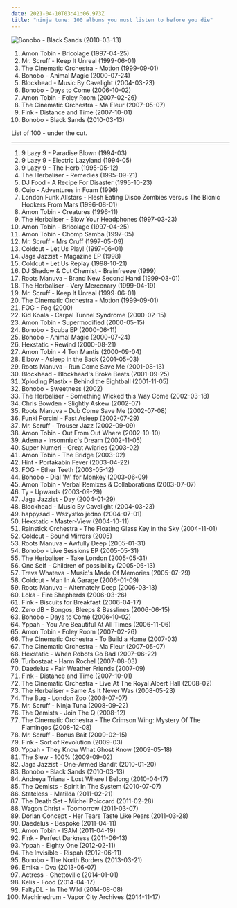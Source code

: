 ```yaml
---
date: 2021-04-10T03:41:06.973Z
title: "ninja tune: 100 albums you must listen to before you die"
---
```

![Bonobo - Black Sands (2010-03-13)](http://coverartarchive.org/release/5cfd09c6-d8df-4a03-9811-907b2ffadbda/6194655124-500.jpg "Bonobo - Black Sands (2010-03-13)")
<ol class="albums">
<li data-cover="http://coverartarchive.org/release/a40f6fe9-aa33-45e6-a488-f49b50294c58/28455858121-500.jpg" data-tags="electronic" role="button">Amon Tobin - Bricolage (1997-04-25)</li>
<li data-cover="https://img.discogs.com/MJaGbv-d3pFnroMLPVfW7cpBhbU=/fit-in/600x595/filters:strip_icc():format(jpeg):mode_rgb():quality(90)/discogs-images/R-5680041-1466762180-5272.jpeg.jpg" data-tags="ninja tune, electronic" role="button">Mr. Scruff - Keep It Unreal (1999-06-01)</li>
<li data-cover="http://coverartarchive.org/release/a93421ab-50ba-3511-b0c4-1c2f1888cbd6/23414863063-500.jpg" data-tags="jazz, ninja tune, downtempo" role="button">The Cinematic Orchestra - Motion (1999-09-01)</li>
<li data-cover="http://coverartarchive.org/release/040fccf3-f78e-40ff-8584-dcb022f539e7/3516392955-500.jpg" data-tags="downtempo, trip-hop" role="button">Bonobo - Animal Magic (2000-07-24)</li>
<li data-cover="https://img.discogs.com/3OWnvD8SUZ4ZL0jcKAIgOu3lfaA=/fit-in/600x600/filters:strip_icc():format(jpeg):mode_rgb():quality(90)/discogs-images/R-240347-1249301053.jpeg.jpg" data-tags="downtempo, trip-hop, ninja tune" role="button">Blockhead - Music By Cavelight (2004-03-23)</li>
<li data-cover="http://coverartarchive.org/release/6e99b4b6-42ca-4187-8249-68edaed60fe5/10340005308-500.jpg" data-tags="electronic, downtempo, trip-hop, chillout" role="button">Bonobo - Days to Come (2006-10-02)</li>
<li data-cover="http://coverartarchive.org/release/7c42d81f-3a18-4739-94d9-af5eb66accbb/11240077077-500.jpg" data-tags="electronic, idm" role="button">Amon Tobin - Foley Room (2007-02-26)</li>
<li data-cover="https://via.placeholder.com/450" data-tags="downtempo, chillout" role="button">The Cinematic Orchestra - Ma Fleur (2007-05-07)</li>
<li data-cover="http://coverartarchive.org/release/565ecac2-2a18-3f3e-9026-b3cb7b7e567e/15591829201-500.jpg" data-tags="acoustic, ninja tune" role="button">Fink - Distance and Time (2007-10-01)</li>
<li data-cover="http://coverartarchive.org/release/5cfd09c6-d8df-4a03-9811-907b2ffadbda/6194655124-500.jpg" data-tags="downtempo, trip-hop, electronic" role="button">Bonobo - Black Sands (2010-03-13)</li>
</ol>
List of 100 - under the cut.
<!-- more -->

_________________

<ol class="albums">
<li data-cover="http://coverartarchive.org/release/0321d916-5799-4eaf-aabc-70fac210465e/4506378697-500.jpg" data-tags="downtempo" role="button">
9 Lazy 9 - Paradise Blown (1994-03)
</li>
<li data-cover="https://img.discogs.com/ff_asNjwbK3bM96fQXYhOPoEdr8=/fit-in/500x496/filters:strip_icc():format(jpeg):mode_rgb():quality(90)/discogs-images/R-29668-1326623736.jpeg.jpg" data-tags="downtempo, ninja tune, acid jazz" role="button">
9 Lazy 9 - Electric Lazyland (1994-05)
</li>
<li data-cover="http://coverartarchive.org/release/b181c56b-6aad-4f41-9104-3f3c044d8be1/23264238178-500.jpg" data-tags="acid jazz" role="button">
9 Lazy 9 - The Herb (1995-05-12)
</li>
<li data-cover="http://coverartarchive.org/release/9dcbf990-8d3a-49e0-b980-6829377d0d99/4532272745-500.jpg" data-tags="ninja tune, hip-hop" role="button">
The Herbaliser - Remedies (1995-09-21)
</li>
<li data-cover="https://img.discogs.com/iskYsVfNFx1aJtjQ5o4pzojwy0g=/fit-in/600x600/filters:strip_icc():format(jpeg):mode_rgb():quality(90)/discogs-images/R-47200-1246343043.jpeg.jpg" data-tags="ninja tune" role="button">
DJ Food - A Recipe For Disaster (1995-10-23)
</li>
<li data-cover="http://coverartarchive.org/release/21a3ea58-66a7-3cec-b169-087ceb75ad0f/7923741865-500.jpg" data-tags="electronic, acid jazz" role="button">
Cujo - Adventures in Foam (1996)
</li>
<li data-cover="http://coverartarchive.org/release/9d804979-d783-4899-a493-a1c27540c565/28838672763-500.jpg" data-tags="trip-hop, downtempo, trip hop, ninja tune, breaks, future jazz, breakbeat, rhythm and blues, off, i must buy this for the name alone, awesome title, funny title, funked acid jazz, nojsa spins this vinyl" role="button">
London Funk Allstars - Flesh Eating Disco Zombies versus The Bionic Hookers From Mars (1996-08-01)
</li>
<li data-cover="http://coverartarchive.org/release/a4a92e09-18b4-4367-b260-521d6e13b66b/1977934530-500.jpg" data-tags="ninja tune, aersche-tag wegen die ich nach 1000 tracks noch kein profile hab alle anderen haben eins wieso ich nicht wieso aersche aersche kinder blumen" role="button">
Amon Tobin - Creatures (1996-11)
</li>
<li data-cover="https://img.discogs.com/KO3Hb5KPZe0KhgUq00CKQgTo6B8=/fit-in/600x600/filters:strip_icc():format(jpeg):mode_rgb():quality(90)/discogs-images/R-1408100-1373923314-6008.jpeg.jpg" data-tags="ninja tune, hip-hop" role="button">
The Herbaliser - Blow Your Headphones (1997-03-23)
</li>
<li data-cover="http://coverartarchive.org/release/a40f6fe9-aa33-45e6-a488-f49b50294c58/28455858121-500.jpg" data-tags="electronic" role="button">
Amon Tobin - Bricolage (1997-04-25)
</li>
<li data-cover="https://img.discogs.com/xaZKfmHU4e1OTOMErswwDw6YvOM=/fit-in/600x599/filters:strip_icc():format(jpeg):mode_rgb():quality(90)/discogs-images/R-2171-1144123635.jpeg.jpg" data-tags="electronic" role="button">
Amon Tobin - Chomp Samba (1997-05)
</li>
<li data-cover="https://img.discogs.com/42yY8-728mQ_HeoZtb58netsqT8=/fit-in/600x600/filters:strip_icc():format(jpeg):mode_rgb():quality(90)/discogs-images/R-127733-1369690762-6030.jpeg.jpg" data-tags="chillout, electronic, electronica, trip-hop, downtempo" role="button">
Mr. Scruff - Mrs Cruff (1997-05-09)
</li>
<li data-cover="http://coverartarchive.org/release/94c4428a-da2a-4d98-9b5d-7bcfdf0b5935/4330041781-500.jpg" data-tags="electronic, ninja tune" role="button">
Coldcut - Let Us Play! (1997-06-01)
</li>
<li data-cover="http://coverartarchive.org/release/0e6d86cf-ef0d-4983-b18a-3cfb472856ad/6617965000-500.jpg" data-tags="jazz, scandinavian, ninja tune" role="button">
Jaga Jazzist - Magazine EP (1998)
</li>
<li data-cover="https://img.discogs.com/CQg59_WNFY1WZOpvvSyaR38_fSM=/fit-in/600x600/filters:strip_icc():format(jpeg):mode_rgb():quality(90)/discogs-images/R-17371129-1613081510-7356.jpeg.jpg" data-tags="ninja tune, trip-hop" role="button">
Coldcut - Let Us Replay (1998-10-21)
</li>
<li data-cover="http://coverartarchive.org/release/e4825def-264f-4f3c-a245-c51b9465f046/7047267142-500.jpg" data-tags="hip-hop" role="button">
DJ Shadow & Cut Chemist - Brainfreeze (1999)
</li>
<li data-cover="http://coverartarchive.org/release/6cfa81a9-b642-414e-a846-495d111db4f1/9733980416-500.jpg" data-tags="big dada, hip-hop" role="button">
Roots Manuva - Brand New Second Hand (1999-03-01)
</li>
<li data-cover="https://img.discogs.com/mzHl0tSdH1s-RRy_TO3WbLqEJ28=/fit-in/600x593/filters:strip_icc():format(jpeg):mode_rgb():quality(90)/discogs-images/R-30484-1617622704-2839.jpeg.jpg" data-tags="ninja tune" role="button">
The Herbaliser - Very Mercenary (1999-04-19)
</li>
<li data-cover="https://img.discogs.com/MJaGbv-d3pFnroMLPVfW7cpBhbU=/fit-in/600x595/filters:strip_icc():format(jpeg):mode_rgb():quality(90)/discogs-images/R-5680041-1466762180-5272.jpeg.jpg" data-tags="ninja tune, electronic" role="button">
Mr. Scruff - Keep It Unreal (1999-06-01)
</li>
<li data-cover="http://coverartarchive.org/release/a93421ab-50ba-3511-b0c4-1c2f1888cbd6/23414863063-500.jpg" data-tags="jazz, ninja tune, downtempo" role="button">
The Cinematic Orchestra - Motion (1999-09-01)
</li>
<li data-cover="https://img.discogs.com/Ew0P7-8vW_sDtp28Itv5SLH1ksE=/fit-in/600x600/filters:strip_icc():format(jpeg):mode_rgb():quality(90)/discogs-images/R-55168-1166379646.jpeg.jpg" data-tags="ninja tune" role="button">
FOG - Fog (2000)
</li>
<li data-cover="http://coverartarchive.org/release/432cfc14-f890-4bdb-941d-661de00c4e6f/4458087548-500.jpg" data-tags="turntablism, electronic, ninja tune" role="button">
Kid Koala - Carpal Tunnel Syndrome (2000-02-15)
</li>
<li data-cover="http://coverartarchive.org/release/a7fef0ff-821a-4e9b-badc-adf2f3c08da1/6094822103-500.jpg" data-tags="electronic" role="button">
Amon Tobin - Supermodified (2000-05-15)
</li>
<li data-cover="http://coverartarchive.org/release/e4832694-b9ca-446b-9c1d-9aeda9df7b5e/3647297441-500.jpg" data-tags="electronic, ninja tune" role="button">
Bonobo - Scuba EP (2000-06-11)
</li>
<li data-cover="http://coverartarchive.org/release/040fccf3-f78e-40ff-8584-dcb022f539e7/3516392955-500.jpg" data-tags="downtempo, trip-hop" role="button">
Bonobo - Animal Magic (2000-07-24)
</li>
<li data-cover="http://coverartarchive.org/release/ada18528-82a9-43dd-8a03-7dc56821674a/6696264532-500.jpg" data-tags="ninja tune" role="button">
Hexstatic - Rewind (2000-08-21)
</li>
<li data-cover="https://img.discogs.com/dW_Wzcb8oAu5sbFhJVRQAT2NS_Q=/fit-in/600x542/filters:strip_icc():format(jpeg):mode_rgb():quality(90)/discogs-images/R-2320295-1276702795.jpeg.jpg" data-tags="electronic" role="button">
Amon Tobin - 4 Ton Mantis (2000-09-04)
</li>
<li data-cover="https://via.placeholder.com/450" data-tags="alternative" role="button">
Elbow - Asleep in the Back (2001-05-03)
</li>
<li data-cover="http://coverartarchive.org/release/4b3b5c57-8665-45f7-8592-b8f2a251a2e8/4524340509-500.jpg" data-tags="hip-hop" role="button">
Roots Manuva - Run Come Save Me (2001-08-13)
</li>
<li data-cover="http://coverartarchive.org/release/d832f5d3-e3fc-4169-aee9-fea943a27fe6/6616015884-500.jpg" data-tags="underground hip-hop, ninja tune, under two minutes" role="button">
Blockhead - Blockhead's Broke Beats (2001-09-25)
</li>
<li data-cover="http://coverartarchive.org/release/790ba88e-e193-49b0-8acb-2dae33f8b6b2/2221640191-500.jpg" data-tags="i am a spy here is my soundtrack" role="button">
Xploding Plastix - Behind the Eightball (2001-11-05)
</li>
<li data-cover="http://coverartarchive.org/release/680f53cf-e410-49a3-b1d0-a87c4c652b4c/974840185-500.jpg" data-tags="downtempo" role="button">
Bonobo - Sweetness (2002)
</li>
<li data-cover="https://img.discogs.com/KMM2dRr2pi53sfnL4ILdHDgVvOU=/fit-in/430x421/filters:strip_icc():format(jpeg):mode_rgb():quality(90)/discogs-images/R-1297338-1220216793.jpeg.jpg" data-tags="trip-hop, ninja tune" role="button">
The Herbaliser - Something Wicked this Way Come (2002-03-18)
</li>
<li data-cover="http://coverartarchive.org/release/5cf7347d-3aa2-47d0-b550-ed0c0f5a439f/6115379985-500.jpg" data-tags="ninja tune, 2000-luvun elektroniset klassikot, nojsa spins this vinyl" role="button">
Chris Bowden - Slightly Askew (2002-07)
</li>
<li data-cover="http://coverartarchive.org/release/82442a54-eaf8-497d-9910-67540dacb001/4524332801-500.jpg" data-tags="dub" role="button">
Roots Manuva - Dub Come Save Me (2002-07-08)
</li>
<li data-cover="https://img.discogs.com/-eztj5rULDJYO9PrCwUW7fv1ooM=/fit-in/500x500/filters:strip_icc():format(jpeg):mode_rgb():quality(90)/discogs-images/R-82803-1124377382.jpg.jpg" data-tags="trip-hop, downtempo" role="button">
Funki Porcini - Fast Asleep (2002-07-29)
</li>
<li data-cover="http://coverartarchive.org/release/e61973b7-9cce-4620-802d-d71099fb6010/13581337932-500.jpg" data-tags="ninja tune" role="button">
Mr. Scruff - Trouser Jazz (2002-09-09)
</li>
<li data-cover="http://coverartarchive.org/release/e2840251-375a-3e3a-8c06-6714d1edb41b/8189295779-500.jpg" data-tags="electronic" role="button">
Amon Tobin - Out From Out Where (2002-10-10)
</li>
<li data-cover="http://coverartarchive.org/release/8fd2bc17-cd42-4347-9b61-68d62f6566df/4637421071-500.jpg" data-tags="alternative rock, hard rock, nu metal, metal, rock" role="button">
Adema - Insomniac's Dream (2002-11-05)
</li>
<li data-cover="https://img.discogs.com/d1kCm5rdQEv76vZgGqWj1gHnf9w=/fit-in/300x300/filters:strip_icc():format(jpeg):mode_rgb():quality(90)/discogs-images/R-110694-1133104891.jpeg.jpg" data-tags="experimental, ninja tune" role="button">
Super Numeri - Great Aviaries (2003-02)
</li>
<li data-cover="http://coverartarchive.org/release/d80371fd-a0d3-49b7-86ae-47a2a8b3a4d2/2583977335-500.jpg" data-tags="ninja tune" role="button">
Amon Tobin - The Bridge (2003-02)
</li>
<li data-cover="https://img.discogs.com/-Ghh-DxfY-YQVhDsE6_B06GuOuM=/fit-in/510x508/filters:strip_icc():format(jpeg):mode_rgb():quality(90)/discogs-images/R-138610-1333875595.jpeg.jpg" data-tags="chill, downtempo, chillout, ninja tune" role="button">
Hint - Portakabin Fever (2003-04-22)
</li>
<li data-cover="http://coverartarchive.org/release/f762f5a8-df9b-4f68-909e-7bd8d3a9d660/24248998962-500.jpg" data-tags="ninja tune, folktronica, 00s, excellent albums, pro sun and no fear, dork folk" role="button">
FOG - Ether Teeth (2003-05-12)
</li>
<li data-cover="http://coverartarchive.org/release/1cabe5e4-bdef-44b6-9977-934ed3c778a2/21974193733-500.jpg" data-tags="downtempo" role="button">
Bonobo - Dial 'M' for Monkey (2003-06-09)
</li>
<li data-cover="http://coverartarchive.org/release/d19cd24d-7fc1-41c9-bcc7-4ef1dc4a143f/13601095999-500.jpg" data-tags="electronic, trip-hop, ambient, experimental, downtempo, abstract, idm, ninja tune, drum n bass, d'n'b, brisk sound, aersche-tag wegen die ich nach 1000 tracks noch kein profile hab alle anderen haben eins wieso ich nicht wieso aersche aersche kinder blumen, good for driving, yyy, kuhle im sofa, love 1, nojsa spins this vinyl, k00lk0r3, n01s3 n k00l" role="button">
Amon Tobin - Verbal Remixes & Collaborations (2003-07-07)
</li>
<li data-cover="https://img.discogs.com/d4uK5-OBxq78NYh8TjDIXJoZ4F8=/fit-in/300x300/filters:strip_icc():format(jpeg):mode_rgb():quality(90)/discogs-images/R-332386-1100777443.jpg.jpg" data-tags="ninja tune" role="button">
Ty - Upwards (2003-09-29)
</li>
<li data-cover="https://img.discogs.com/ymX85_vxej1exnv30-kRLEPg2_g=/fit-in/600x596/filters:strip_icc():format(jpeg):mode_rgb():quality(90)/discogs-images/R-295521-1510235834-2489.jpeg.jpg" data-tags="ninja tune" role="button">
Jaga Jazzist - Day (2004-01-29)
</li>
<li data-cover="https://img.discogs.com/3OWnvD8SUZ4ZL0jcKAIgOu3lfaA=/fit-in/600x600/filters:strip_icc():format(jpeg):mode_rgb():quality(90)/discogs-images/R-240347-1249301053.jpeg.jpg" data-tags="downtempo, trip-hop, ninja tune" role="button">
Blockhead - Music By Cavelight (2004-03-23)
</li>
<li data-cover="https://img.discogs.com/yB4l80DZvDODR1hOujANYhaBxuM=/fit-in/600x600/filters:strip_icc():format(jpeg):mode_rgb():quality(90)/discogs-images/R-734521-1543586492-2231.jpeg.jpg" data-tags="happysad, polish, rock" role="button">
happysad - Wszystko jedno (2004-07-01)
</li>
<li data-cover="http://coverartarchive.org/release/035c8f43-6b42-446a-a99e-69a8885db338/17155818879-500.jpg" data-tags="electronic, ninja tune" role="button">
Hexstatic - Master-View (2004-10-11)
</li>
<li data-cover="https://img.discogs.com/bExgd0W7rcO1cwMy-6TanyiGc7s=/fit-in/600x602/filters:strip_icc():format(jpeg):mode_rgb():quality(90)/discogs-images/R-343409-1596912567-2557.jpeg.jpg" data-tags="electronic, ninja tune" role="button">
Rainstick Orchestra - The Floating Glass Key in the Sky (2004-11-01)
</li>
<li data-cover="https://img.discogs.com/oRqnLRa75dRNcszKKgHTbNlnrWQ=/fit-in/600x610/filters:strip_icc():format(jpeg):mode_rgb():quality(90)/discogs-images/R-613206-1138602957.jpeg.jpg" data-tags="ninja tune" role="button">
Coldcut - Sound Mirrors (2005)
</li>
<li data-cover="http://coverartarchive.org/release/a7a4036c-7b50-3fb9-9139-0c08ed283dbe/4524314703-500.jpg" data-tags="hip-hop" role="button">
Roots Manuva - Awfully Deep (2005-01-31)
</li>
<li data-cover="http://coverartarchive.org/release/c46177e5-1616-4605-b37a-5f0af0f93b40/16611798122-500.jpg" data-tags="live" role="button">
Bonobo - Live Sessions EP (2005-05-31)
</li>
<li data-cover="https://img.discogs.com/BsWAC-S3slj4JcVFKwxRQxZuWRU=/fit-in/600x530/filters:strip_icc():format(jpeg):mode_rgb():quality(90)/discogs-images/R-466434-1504733497-2081.jpeg.jpg" data-tags="ninja tune" role="button">
The Herbaliser - Take London (2005-05-31)
</li>
<li data-cover="http://coverartarchive.org/release/b7b050f6-1a17-4896-9f7c-7ee593739423/4523666954-500.jpg" data-tags="ninja tune" role="button">
One Self - Children of possibility (2005-06-13)
</li>
<li data-cover="https://img.discogs.com/7QHMcGAC44p-LrP70B2ALsrQy5w=/fit-in/500x483/filters:strip_icc():format(jpeg):mode_rgb():quality(90)/discogs-images/R-501846-1155838757.jpeg.jpg" data-tags="ninja tune" role="button">
Treva Whateva - Music's Made Of Memories (2005-07-29)
</li>
<li data-cover="https://img.discogs.com/ifpjrE5MwTDYg-dq5Vgmhvk06DU=/fit-in/600x587/filters:strip_icc():format(jpeg):mode_rgb():quality(90)/discogs-images/R-614991-1399552288-7125.jpeg.jpg" data-tags="chillout, electronic, downtempo, ninja tune" role="button">
Coldcut - Man In A Garage (2006-01-09)
</li>
<li data-cover="http://coverartarchive.org/release/8a690df6-1ee2-4023-99aa-4b3b7902f0fe/13786115983-500.jpg" data-tags="hip-hop" role="button">
Roots Manuva - Alternately Deep (2006-03-13)
</li>
<li data-cover="https://img.discogs.com/5_R8PSnEtAenqpSIUMLsTpfil_A=/fit-in/300x300/filters:strip_icc():format(jpeg):mode_rgb():quality(90)/discogs-images/R-479480-1131929193.jpeg.jpg" data-tags="downtempo, ninja tune" role="button">
Loka - Fire Shepherds (2006-03-26)
</li>
<li data-cover="http://coverartarchive.org/release/21afc18e-2a98-4200-85e6-f048f1ba881e/10339877652-500.jpg" data-tags="ninja tune, electronic, downtempo, guitar" role="button">
Fink - Biscuits for Breakfast (2006-04-17)
</li>
<li data-cover="https://img.discogs.com/YPSPOx6FcIUxWj-VL-AC8NtBzec=/fit-in/475x471/filters:strip_icc():format(jpeg):mode_rgb():quality(90)/discogs-images/R-769593-1220217419.jpeg.jpg" data-tags="ninja tune" role="button">
Zero dB - Bongos, Bleeps & Basslines (2006-06-15)
</li>
<li data-cover="http://coverartarchive.org/release/6e99b4b6-42ca-4187-8249-68edaed60fe5/10340005308-500.jpg" data-tags="electronic, downtempo, trip-hop, chillout" role="button">
Bonobo - Days to Come (2006-10-02)
</li>
<li data-cover="http://coverartarchive.org/release/e3f1378d-7dbd-49a9-afe0-0d6c0a4b6ccc/8131898956-500.jpg" data-tags="ninja tune" role="button">
Yppah - You Are Beautiful At All Times (2006-11-06)
</li>
<li data-cover="http://coverartarchive.org/release/7c42d81f-3a18-4739-94d9-af5eb66accbb/11240077077-500.jpg" data-tags="electronic, idm" role="button">
Amon Tobin - Foley Room (2007-02-26)
</li>
<li data-cover="http://coverartarchive.org/release/84474a06-18be-4afc-bb27-8e68d9b8c73c/9406665560-500.jpg" data-tags="ninja tune, future jazz, huima, uzumaki1107" role="button">
The Cinematic Orchestra - To Build a Home (2007-03)
</li>
<li data-cover="https://via.placeholder.com/450" data-tags="downtempo, chillout" role="button">
The Cinematic Orchestra - Ma Fleur (2007-05-07)
</li>
<li data-cover="http://coverartarchive.org/release/531fd8e4-1fb0-49bf-a8b2-bd33196ffbb6/4515192849-500.jpg" data-tags="electronic, ninja tune" role="button">
Hexstatic - When Robots Go Bad (2007-06-22)
</li>
<li data-cover="https://img.discogs.com/AugVrQ0zqs9TgeyA3RWTAMASqHg=/fit-in/400x400/filters:strip_icc():format(jpeg):mode_rgb():quality(90)/discogs-images/R-1052111-1188555495.jpeg.jpg" data-tags="ninja tune, punk rock" role="button">
Turbostaat - Harm Rochel (2007-08-03)
</li>
<li data-cover="https://img.discogs.com/-CuOB58AO3p7xDlSJYwEtaIiano=/fit-in/600x600/filters:strip_icc():format(jpeg):mode_rgb():quality(90)/discogs-images/R-1110723-1595031486-8377.jpeg.jpg" data-tags="ninja tune" role="button">
Daedelus - Fair Weather Friends (2007-09)
</li>
<li data-cover="http://coverartarchive.org/release/565ecac2-2a18-3f3e-9026-b3cb7b7e567e/15591829201-500.jpg" data-tags="acoustic, ninja tune" role="button">
Fink - Distance and Time (2007-10-01)
</li>
<li data-cover="http://coverartarchive.org/release/a1166738-67ff-4703-ac07-dab86acf0091/8130862809-500.jpg" data-tags="chillout, downtempo, contemporary jazz, future jazz" role="button">
The Cinematic Orchestra - Live At The Royal Albert Hall (2008-02)
</li>
<li data-cover="http://coverartarchive.org/release/9d11dc0b-33e3-4da2-9605-857e328c1b4b/3572056905-500.jpg" data-tags="ninja tune, hip hop" role="button">
The Herbaliser - Same As It Never Was (2008-05-23)
</li>
<li data-cover="https://via.placeholder.com/450" data-tags="dubstep" role="button">
The Bug - London Zoo (2008-07-07)
</li>
<li data-cover="http://coverartarchive.org/release/41283fb4-8a5d-4d83-a8b9-88b2b0420ed0/3527055147-500.jpg" data-tags="downtempo, ninja tune" role="button">
Mr. Scruff - Ninja Tuna (2008-09-22)
</li>
<li data-cover="http://coverartarchive.org/release/f20719f3-0c5f-426d-b3d8-d02e4fd4917f/3498321233-500.jpg" data-tags="drum and bass" role="button">
The Qemists - Join The Q (2008-12)
</li>
<li data-cover="http://coverartarchive.org/release/a772faea-e06d-4013-886b-56b3efa44c28/8821923319-500.jpg" data-tags="instrumental" role="button">
The Cinematic Orchestra - The Crimson Wing: Mystery Of The Flamingos (2008-12-08)
</li>
<li data-cover="https://img.discogs.com/c6ySULzodANexx6IXXlJzAz1cJE=/fit-in/600x600/filters:strip_icc():format(jpeg):mode_rgb():quality(90)/discogs-images/R-56943-1399887676-7716.jpeg.jpg" data-tags="ninja tune" role="button">
Mr. Scruff - Bonus Bait (2009-02-15)
</li>
<li data-cover="https://img.discogs.com/N8JTGR0ddazBmfq92Q1iPXzACzU=/fit-in/600x579/filters:strip_icc():format(jpeg):mode_rgb():quality(90)/discogs-images/R-1794321-1352053259-3312.jpeg.jpg" data-tags="indie, guitar" role="button">
Fink - Sort of Revolution (2009-03)
</li>
<li data-cover="http://coverartarchive.org/release/8cba862c-d91f-4270-8311-72b4eea3e3f2/12199752750-500.jpg" data-tags="electronica, shoegaze, ninja tune" role="button">
Yppah - They Know What Ghost Know (2009-05-18)
</li>
<li data-cover="https://img.discogs.com/Y_JGQPj4-ERxgGf96nlXw-dEJf0=/fit-in/170x168/filters:strip_icc():format(jpeg):mode_rgb():quality(90)/discogs-images/R-1928542-1253075184.jpeg.jpg" data-tags="hip-hop, fusion, ninja tune, kid koala" role="button">
The Slew - 100% (2009-09-02)
</li>
<li data-cover="http://coverartarchive.org/release/f8276d8f-336c-4e9b-9eea-b25f47cfde14/9348674402-500.jpg" data-tags="nu jazz, jazz, ninja tune" role="button">
Jaga Jazzist - One-Armed Bandit (2010-01-20)
</li>
<li data-cover="http://coverartarchive.org/release/5cfd09c6-d8df-4a03-9811-907b2ffadbda/6194655124-500.jpg" data-tags="downtempo, trip-hop, electronic" role="button">
Bonobo - Black Sands (2010-03-13)
</li>
<li data-cover="http://coverartarchive.org/release/95ceb8ed-936c-45ae-a376-c22f1a727b5a/15902647072-500.jpg" data-tags="downtempo" role="button">
Andreya Triana - Lost Where I Belong (2010-04-17)
</li>
<li data-cover="http://coverartarchive.org/release/efaa53a7-4c07-4441-80b1-06f402ec5f7d/3566590122-500.jpg" data-tags="drum and bass" role="button">
The Qemists - Spirit In The System (2010-07-07)
</li>
<li data-cover="https://img.discogs.com/DUFr4xOyonZCOpl7MC6s1tR_QR8=/fit-in/350x350/filters:strip_icc():format(jpeg):mode_rgb():quality(90)/discogs-images/R-2531305-1289079410.jpeg.jpg" data-tags="electronica, ninja tune" role="button">
Stateless - Matilda (2011-02-21)
</li>
<li data-cover="http://coverartarchive.org/release/a773da9a-49fb-474a-b7eb-69a7ef21cbaa/4196286531-500.jpg" data-tags="indie, indietronica, driving, outsider, ninja tune, summer, not emo, if this were a pokemon i would catch it, reason why i love this band" role="button">
The Death Set - Michel Poiccard (2011-02-28)
</li>
<li data-cover="https://img.discogs.com/gGj42qXYmtUu2KfQF7l6vL5tTLA=/fit-in/600x600/filters:strip_icc():format(jpeg):mode_rgb():quality(90)/discogs-images/R-2768244-1327121549.jpeg.jpg" data-tags="funky, ninja tune" role="button">
Wagon Christ - Toomorrow (2011-03-07)
</li>
<li data-cover="https://img.discogs.com/688yYOHJETYMDV5L5X-CFGiHgnQ=/fit-in/600x592/filters:strip_icc():format(jpeg):mode_rgb():quality(90)/discogs-images/R-2787906-1574823237-1521.jpeg.jpg" data-tags="experimental, ninja tune, title is a full sentence" role="button">
Dorian Concept - Her Tears Taste Like Pears (2011-03-28)
</li>
<li data-cover="https://img.discogs.com/N7azKc-i3VIwPAxaIxUFOcIiCcU=/fit-in/600x599/filters:strip_icc():format(jpeg):mode_rgb():quality(90)/discogs-images/R-2748042-1371459787-3471.jpeg.jpg" data-tags="ninja tune" role="button">
Daedelus - Bespoke (2011-04-11)
</li>
<li data-cover="http://coverartarchive.org/release/d3264e30-5a8f-4522-a8e3-41afa62846fd/7923895295-500.jpg" data-tags="experimental, electronic, dubstep" role="button">
Amon Tobin - ISAM (2011-04-19)
</li>
<li data-cover="https://img.discogs.com/9-ToslPLKgCDbzLLN4fn9MnPOjk=/fit-in/600x552/filters:strip_icc():format(jpeg):mode_rgb():quality(90)/discogs-images/R-2946107-1506683308-1338.jpeg.jpg" data-tags="folk, acoustic, alternative" role="button">
Fink - Perfect Darkness (2011-06-13)
</li>
<li data-cover="http://coverartarchive.org/release/477ae97f-9847-444c-8baa-b90455da1f67/4837907839-500.jpg" data-tags="ninja tune" role="button">
Yppah - Eighty One (2012-02-11)
</li>
<li data-cover="http://coverartarchive.org/release/7be75a0d-ff22-4039-a5f8-7fe2ff34af8c/26895920549-500.jpg" data-tags="ninja tune" role="button">
The Invisible - Rispah (2012-06-11)
</li>
<li data-cover="https://img.discogs.com/CQRfbzNYKpXll6yBUz1Ky6WKVjM=/fit-in/600x603/filters:strip_icc():format(jpeg):mode_rgb():quality(90)/discogs-images/R-4349387-1473869117-8469.jpeg.jpg" data-tags="downtempo" role="button">
Bonobo - The North Borders (2013-03-21)
</li>
<li data-cover="http://coverartarchive.org/release/3746e7a0-b546-4a67-8e72-6ab9761069e4/28676581407-500.jpg" data-tags="trip-hop" role="button">
Emika - Dva (2013-06-07)
</li>
<li data-cover="http://coverartarchive.org/release/517341f6-7289-4817-be47-a81eea4d54f1/6401015519-500.jpg" data-tags="idm, electronic, ninja tune, vaporwave" role="button">
Actress - Ghettoville (2014-01-01)
</li>
<li data-cover="https://img.discogs.com/fW5GbF5AiZEpzS9PAr3-IcDNe48=/fit-in/600x539/filters:strip_icc():format(jpeg):mode_rgb():quality(90)/discogs-images/R-14934050-1614784564-7963.jpeg.jpg" data-tags="soul, funk" role="button">
Kelis - Food (2014-04-17)
</li>
<li data-cover="http://coverartarchive.org/release/ce3cb0b9-7141-4cbf-a4b1-d952dc196a3b/8087314242-500.jpg" data-tags="ninja tune" role="button">
FaltyDL - In The Wild (2014-08-08)
</li>
<li data-cover="https://via.placeholder.com/450" data-tags="ninja tune, footwork, future garage" role="button">
Machinedrum - Vapor City Archives (2014-11-17)
</li>
</ol>